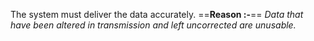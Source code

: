 The system must deliver the data accurately.
==**Reason :-**==
*Data that have been altered in transmission and left uncorrected are unusable.*
